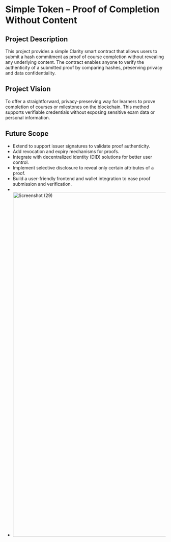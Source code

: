 # Simple Token – Proof of Completion Without Content

## Project Description
This project provides a simple Clarity smart contract that allows users to submit a hash commitment as proof of course completion without revealing any underlying content. The contract enables anyone to verify the authenticity of a submitted proof by comparing hashes, preserving privacy and data confidentiality.

## Project Vision
To offer a straightforward, privacy-preserving way for learners to prove completion of courses or milestones on the blockchain. This method supports verifiable credentials without exposing sensitive exam data or personal information.

## Future Scope
- Extend to support issuer signatures to validate proof authenticity.
- Add revocation and expiry mechanisms for proofs.
- Integrate with decentralized identity (DID) solutions for better user control.
- Implement selective disclosure to reveal only certain attributes of a proof.
- Build a user-friendly frontend and wallet integration to ease proof submission and verification.
-
- <img width="1920" height="1080" alt="Screenshot (29)" src="https://github.com/user-attachments/assets/d410c34e-ab60-496c-a81c-ba016d320aa4" />

